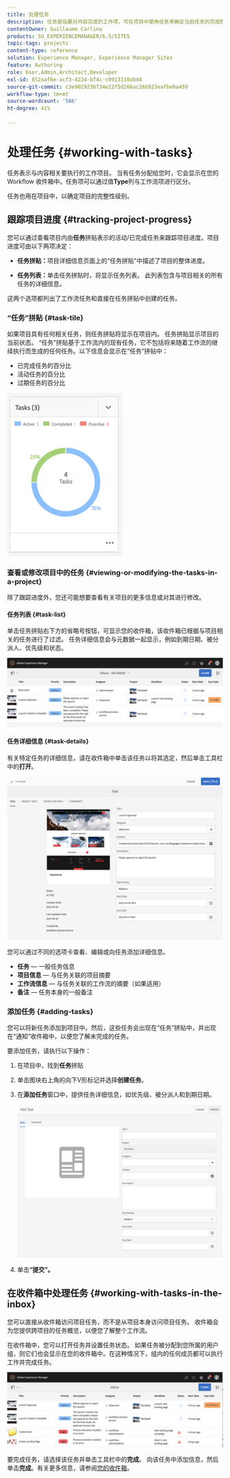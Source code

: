 ```yaml
---
title: 处理任务
description: 任务是指要对内容完成的工作项，可在项目中使用任务来确定当前任务的完成程度
contentOwner: Guillaume Carlino
products: SG_EXPERIENCEMANAGER/6.5/SITES
topic-tags: projects
content-type: reference
solution: Experience Manager, Experience Manager Sites
feature: Authoring
role: User,Admin,Architect,Developer
exl-id: 852aaf6e-acf3-4224-bf4c-c0913110abd4
source-git-commit: c3e9029236734e22f5d266ac26b923eafbe0a459
workflow-type: tm+mt
source-wordcount: '586'
ht-degree: 41%

---
```


# 处理任务 {#working-with-tasks}

任务表示与内容相关要执行的工作项目。 当有任务分配给您时，它会显示在您的 Workflow 收件箱中。任务项可以通过值&#x200B;**Type**&#x200B;列与工作流项进行区分。

任务也用在项目中，以确定项目的完整性级别。

## 跟踪项目进度 {#tracking-project-progress}

您可以通过查看项目内由&#x200B;**任务**&#x200B;拼贴表示的活动/已完成任务来跟踪项目进度。项目进度可由以下两项决定：

* **任务拼贴：**&#x200B;项目详细信息页面上的“任务拼贴”中描述了项目的整体进度。

* **任务列表：**&#x200B;单击任务拼贴时，将显示任务列表。 此列表包含与项目相关的所有任务的详细信息。

这两个选项都列出了工作流任务和直接在任务拼贴中创建的任务。

### “任务”拼贴 {#task-tile}

如果项目具有任何相关任务，则任务拼贴将显示在项目内。 任务拼贴显示项目的当前状态。 “任务”拼贴基于工作流内的现有任务，它不包括将来随着工作流的继续执行而生成的任何任务。以下信息会显示在“任务”拼贴中：

* 已完成任务的百分比
* 活动任务的百分比
* 过期任务的百分比

![任务拼贴](assets/project-tile-tasks.png)

### 查看或修改项目中的任务 {#viewing-or-modifying-the-tasks-in-a-project}

除了跟踪进度外，您还可能想要查看有关项目的更多信息或对其进行修改。

#### 任务列表 {#task-list}

单击任务拼贴右下方的省略号按钮，可显示您的收件箱，该收件箱已根据与项目相关的任务进行了过滤。 任务详细信息会与元数据一起显示，例如到期日期、被分派人、优先级和状态。

![项目任务收件箱](assets/project-tasks.png)

#### 任务详细信息 {#task-details}

有关特定任务的详细信息，请在收件箱中单击该任务以将其选定，然后单击工具栏中的&#x200B;**打开**。

![任务详细信息](assets/project-task-detail.png)

您可以通过不同的选项卡查看、编辑或向任务添加详细信息。

* **任务** — 一般任务信息
* **项目信息** — 与任务关联的项目摘要
* **工作流信息** — 与任务关联的工作流的摘要（如果适用）
* **备注** — 任务本身的一般备注

### 添加任务 {#adding-tasks}

您可以将新任务添加到项目中。然后，这些任务会出现在“任务”拼贴中，并出现在“通知”收件箱中，以便您了解未完成的任务。

要添加任务，请执行以下操作：

1. 在项目中，找到&#x200B;**任务**&#x200B;拼贴
1. 单击图块右上角的向下V形标记并选择&#x200B;**创建任务**。
1. 在&#x200B;**添加任务**&#x200B;窗口中，提供任务详细信息，如优先级、被分派人和到期日期。

   ![添加任务](assets/project-add-task.png)

1. 单击&#x200B;**“提交”。**

## 在收件箱中处理任务 {#working-with-tasks-in-the-inbox}

您可以直接从收件箱访问项目任务，而不是从项目本身访问项目任务。 收件箱会为您提供跨项目的任务概览，以便您了解整个工作流。

在收件箱中，您可以打开任务并设置任务状态。 如果任务被分配到您所属的用户组，则它们也会显示在您的收件箱中。在这种情况下，组内的任何成员都可以执行工作并完成任务。

![收件箱](assets/project-inbox.png)

要完成任务，请选择该任务并单击工具栏中的&#x200B;**完成**。 向该任务中添加信息，然后单击&#x200B;**完成**。有关更多信息，请参阅[您的收件箱](/help/sites-authoring/inbox.md)。

